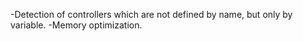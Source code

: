 -Detection of controllers which are not defined by name, but only by variable.
-Memory optimization.